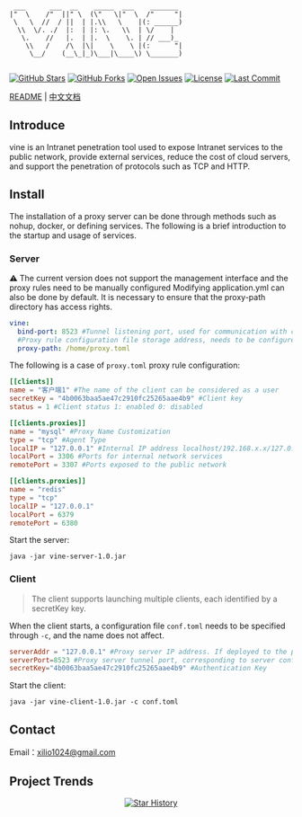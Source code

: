 ```text

 ___      ___  __    _____  ___    _______  
|"  \    /"  ||" \  (\"   \|"  \  /"     "| 
 \   \  //  / ||  | |.\\   \    |(: ______) 
  \\  \/. ./  |:  | |: \.   \\  | \/    |   
   \.    //   |.  | |.  \    \. | // ___)_  
    \\   /    /\  |\|    \    \ |(:      "| 
     \__/    (__\_|_)\___|\____\) \_______) 
                                            

```
[![GitHub Stars](https://img.shields.io/github/stars/xilio-dev/vine?style=for-the-badge&logo=github)](https://github.com/xilio-dev/vine)
[![GitHub Forks](https://img.shields.io/github/forks/xilio-dev/vine?style=for-the-badge&logo=github)](https://github.com/xilio-dev/vine)
[![Open Issues](https://img.shields.io/github/issues/xilio-dev/vine?style=for-the-badge)](https://github.com/xilio-dev/vine/issues)
[![License](https://img.shields.io/github/license/xilio-dev/vine?style=for-the-badge)](https://github.com/xilio-dev/vine/blob/main/LICENSE)
[![Last Commit](https://img.shields.io/github/last-commit/xilio-dev/vine?style=for-the-badge)](https://github.com/xilio-dev/vine/commits)

[README](README.md) | [中文文档](README_ZH.md)
## Introduce
vine is an Intranet penetration tool used to expose Intranet services to the public network, provide external services, reduce the cost of cloud servers, and support the penetration of protocols such as TCP and HTTP.

## Install

The installation of a proxy server can be done through methods such as nohup, docker, or defining services. The following is a brief introduction to the startup and usage of services.

### Server
⚠️ The current version does not support the management interface and the proxy rules need to be manually configured
Modifying application.yml can also be done by default. It is necessary to ensure that the proxy-path directory has access rights.
```yaml
vine:
  bind-port: 8523 #Tunnel listening port, used for communication with clients
  #Proxy rule configuration file storage address, needs to be configured by oneself
  proxy-path: /home/proxy.toml

```
The following is a case of `proxy.toml` proxy rule configuration:
```toml
[[clients]]
name = "客户端1" #The name of the client can be considered as a user
secretKey = "4b0063baa5ae47c2910fc25265aae4b9" #Client key
status = 1 #Client status 1: enabled 0: disabled

[[clients.proxies]]
name = "mysql" #Proxy Name Customization
type = "tcp" #Agent Type
localIP = "127.0.0.1" #Internal IP address localhost/192.168.x.x/127.0.0.1
localPort = 3306 #Ports for internal network services
remotePort = 3307 #Ports exposed to the public network

[[clients.proxies]]
name = "redis"
type = "tcp"
localIP = "127.0.0.1"
localPort = 6379
remotePort = 6380
```
Start the server:
```shell
java -jar vine-server-1.0.jar
```
### Client
> The client supports launching multiple clients, each identified by a secretKey key.

When the client starts, a configuration file `conf.toml` needs to be specified through `-c`, and the name does not affect.
```toml
serverAddr = "127.0.0.1" #Proxy server IP address. If deployed to the public network, the IP address of the public network server needs to be filled in
serverPort=8523 #Proxy server tunnel port, corresponding to server configuration bind port
secretKey="4b0063baa5ae47c2910fc25265aae4b9" #Authentication Key
```
Start the client:
```shell
java -jar vine-client-1.0.jar -c conf.toml
```
## Contact
Email：xilio1024@gmail.com
## Project Trends

<p align="center">
  <a href="https://github.com/xilio-dev/vine/stargazers">
    <img src="https://api.star-history.com/svg?repos=xilio-dev/vine&type=Date" alt="Star History">
  </a>
</p>

